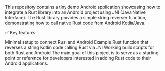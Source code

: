 This repository contains a tiny demo Android application showcasing how to integrate a Rust library into an Android project using JNI (Java Native Interface). The Rust library provides a simple string reverser function, demonstrating how to call native Rust code from Android Kotlin/Java.

✅ Key features:

Minimal setup to connect Rust and Android
Example Rust function that reverses a string
Kotlin code calling Rust via JNI
Working build scripts for both Rust and Android
The main goal of this project is to serve as a starting point or reference for developers interested in adding Rust code to their Android applications.

